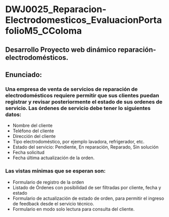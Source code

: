 # DWJ0025_Reparacion-Electrodomesticos_EvaluacionPortafolioM5_CColoma

## Desarrollo Proyecto web dinámico reparación-electrodomésticos.

## Enunciado:

### Una empresa de venta de servicios de reparación de electrodomésticos requiere permitir que sus clientes puedan registrar y revisar posteriormente el estado de sus ordenes de servicio. Las órdenes de servicio debe tener lo siguientes datos:

- Nombre del cliente
- Teléfono del cliente
- Dirección del cliente
- Tipo electrodoméstico, por ejemplo lavadora, refrigerador, etc.
- Estado del servicio: Pendiente, En reparación, Reparado, Sin solución
- Fecha solicitud
- Fecha última actualización de la orden.

### Las vistas mínimas que se esperan son:

- Formulario de registro de la orden
- Listado de Órdenes con posibilidad de ser filtradas por cliente, fecha y estado
- Formulario de actualización de estado de orden, para permitir el ingreso de feedback desde el servicio técnico.
- Formulario en modo solo lectura para consulta del cliente.